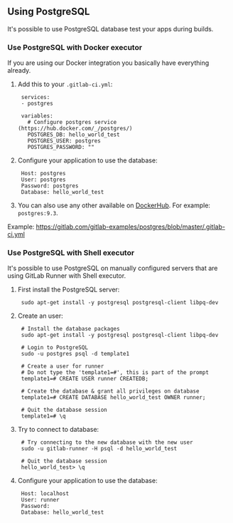 ## Using PostgreSQL

It's possible to use PostgreSQL database test your apps during builds.

### Use PostgreSQL with Docker executor

If you are using our Docker integration you basically have everything already.

1. Add this to your `.gitlab-ci.yml`:

		services:
		- postgres

		variables:
		  # Configure postgres service (https://hub.docker.com/_/postgres/)
		  POSTGRES_DB: hello_world_test
		  POSTGRES_USER: postgres
		  POSTGRES_PASSWORD: ""

2. Configure your application to use the database:

		Host: postgres
		User: postgres
		Password: postgres
		Database: hello_world_test

3. You can also use any other available on [DockerHub](https://hub.docker.com/_/postgres/). For example: `postgres:9.3`.

Example: https://gitlab.com/gitlab-examples/postgres/blob/master/.gitlab-ci.yml

### Use PostgreSQL with Shell executor

It's possible to use PostgreSQL on manually configured servers that are using GitLab Runner with Shell executor.

1. First install the PostgreSQL server:

		sudo apt-get install -y postgresql postgresql-client libpq-dev

2. Create an user:

		# Install the database packages
		sudo apt-get install -y postgresql postgresql-client libpq-dev

		# Login to PostgreSQL
		sudo -u postgres psql -d template1

		# Create a user for runner
		# Do not type the 'template1=#', this is part of the prompt
		template1=# CREATE USER runner CREATEDB;

		# Create the database & grant all privileges on database
		template1=# CREATE DATABASE hello_world_test OWNER runner;

		# Quit the database session
		template1=# \q

3. Try to connect to database:

		# Try connecting to the new database with the new user
		sudo -u gitlab-runner -H psql -d hello_world_test

		# Quit the database session
		hello_world_test> \q

4. Configure your application to use the database:

		Host: localhost
		User: runner
		Password:
		Database: hello_world_test
